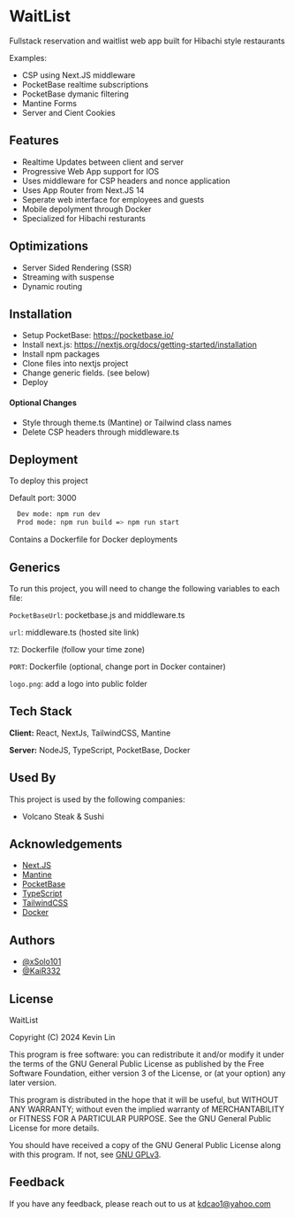 
# WaitList

Fullstack reservation and waitlist web app built for Hibachi style restaurants

Examples:
- CSP using Next.JS middleware
- PocketBase realtime subscriptions
- PocketBase dymanic filtering
- Mantine Forms
- Server and Cient Cookies

## Features

- Realtime Updates between client and server
- Progressive Web App support for IOS
- Uses middleware for CSP headers and nonce application
- Uses App Router from Next.JS 14
- Seperate web interface for employees and guests
- Mobile depolyment through Docker
- Specialized for Hibachi resturants


## Optimizations

- Server Sided Rendering (SSR)
- Streaming with suspense
- Dynamic routing

## Installation

- Setup PocketBase: https://pocketbase.io/
- Install next.js: https://nextjs.org/docs/getting-started/installation
- Install npm packages
- Clone files into nextjs project
- Change generic fields. (see below)
- Deploy

#### Optional Changes
- Style through theme.ts (Mantine) or Tailwind class names
- Delete CSP headers through middleware.ts
## Deployment

To deploy this project 

Default port: 3000

```bash
  Dev mode: npm run dev 
  Prod mode: npm run build => npm run start
```

Contains a Dockerfile for Docker deployments

## Generics

To run this project, you will need to change the following variables to each file:

`PocketBaseUrl`: pocketbase.js and middleware.ts

`url`: middleware.ts (hosted site link)

`TZ`: Dockerfile (follow your time zone)

`PORT`: Dockerfile (optional, change port in Docker container)

`logo.png`: add a logo into public folder
## Tech Stack

**Client:** React, NextJs, TailwindCSS, Mantine

**Server:** NodeJS, TypeScript, PocketBase, Docker


## Used By

This project is used by the following companies:

- Volcano Steak & Sushi




## Acknowledgements

 - [Next.JS](https://nextjs.org/docs)
 - [Mantine](https://mantine.dev/getting-started/)
 - [PocketBase](https://pocketbase.io/docs/)
 - [TypeScript](https://www.typescriptlang.org/docs/handbook/typescript-in-5-minutes.html)
 - [TailwindCSS](https://tailwindcss.com/docs/installation)
 - [Docker](https://docs.docker.com/desktop/)


## Authors

- [@xSolo101](https://github.com/xSolo101)
- [@KaiR332](https://github.com/KaiR332)

## License


WaitList

Copyright (C) 2024  Kevin Lin

This program is free software: you can redistribute it and/or modify
it under the terms of the GNU General Public License as published by
the Free Software Foundation, either version 3 of the License, or
(at your option) any later version.

This program is distributed in the hope that it will be useful,
but WITHOUT ANY WARRANTY; without even the implied warranty of
MERCHANTABILITY or FITNESS FOR A PARTICULAR PURPOSE.  See the
GNU General Public License for more details.

You should have received a copy of the GNU General Public License
along with this program.  If not, see [GNU GPLv3](https://choosealicense.com/licenses/gpl-3.0/).
## Feedback

If you have any feedback, please reach out to us at kdcao1@yahoo.com

